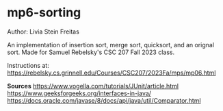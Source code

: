 # mp6-sorting

Author: Livia Stein Freitas

An implementation of insertion sort, merge sort, quicksort, and an orignal sort. Made for Samuel Rebelsky's CSC 207 Fall 2023 class.

Instructions at:
https://rebelsky.cs.grinnell.edu/Courses/CSC207/2023Fa/mps/mp06.html 

**Sources**
https://www.vogella.com/tutorials/JUnit/article.html
https://www.geeksforgeeks.org/interfaces-in-java/
https://docs.oracle.com/javase/8/docs/api/java/util/Comparator.html
